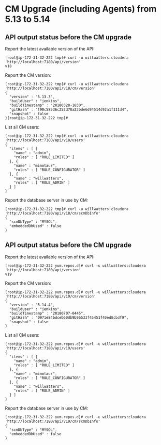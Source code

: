 # CM Upgrade (including Agents) from 5.13 to 5.14


## API output status before the CM upgrade

Report the latest available version of the API:

```
[root@ip-172-31-32-222 tmp]# curl -u willwatters:cloudera 'http://localhost:7180/api/version'
v18
```

Report the CM version:

```
[root@ip-172-31-32-222 tmp]# curl -u willwatters:cloudera 'http://localhost:7180/api/v18/cm/version'
{
  "version" : "5.13.3",
  "buildUser" : "jenkins",
  "buildTimestamp" : "20180328-1830",
  "gitHash" : "f90c58536c252d70a23bde6d94514d92a1f111d4",
  "snapshot" : false
}[root@ip-172-31-32-222 tmp]#

```

List all CM users:

```
[root@ip-172-31-32-222 tmp]# curl -u willwatters:cloudera 'http://localhost:7180/api/v18/users'
{
  "items" : [ {
    "name" : "admin",
    "roles" : [ "ROLE_LIMITED" ]
  }, {
    "name" : "minotaur",
    "roles" : [ "ROLE_CONFIGURATOR" ]
  }, {
    "name" : "willwatters",
    "roles" : [ "ROLE_ADMIN" ]
  } ]
}
```

Report the database server in use by CM:

```
[root@ip-172-31-32-222 tmp]# curl -u willwatters:cloudera 'http://localhost:7180/api/v18/cm/scmDbInfo'
{
  "scmDbType" : "MYSQL",
  "embeddedDbUsed" : false
}
```


## API output status before the CM upgrade

Report the latest available version of the API:

```
[root@ip-172-31-32-222 yum.repos.d]# curl -u willwatters:cloudera 'http://localhost:7180/api/version'
v19
```

Report the CM version:

```
[root@ip-172-31-32-222 yum.repos.d]# curl -u willwatters:cloudera 'http://localhost:7180/api/v19/cm/version'
{
  "version" : "5.14.4",
  "buildUser" : "jenkins",
  "buildTimestamp" : "20180707-0445",
  "gitHash" : "0971e84bdceb60db9b96533f46451f40ed8cbdf9",
  "snapshot" : false
}
```

List all CM users:

```
[root@ip-172-31-32-222 yum.repos.d]# curl -u willwatters:cloudera 'http://localhost:7180/api/v19/users'
{
  "items" : [ {
    "name" : "admin",
    "roles" : [ "ROLE_LIMITED" ]
  }, {
    "name" : "minotaur",
    "roles" : [ "ROLE_CONFIGURATOR" ]
  }, {
    "name" : "willwatters",
    "roles" : [ "ROLE_ADMIN" ]
  } ]
}
```

Report the database server in use by CM:

```
[root@ip-172-31-32-222 yum.repos.d]# curl -u willwatters:cloudera 'http://localhost:7180/api/v19/cm/scmDbInfo'
{
  "scmDbType" : "MYSQL",
  "embeddedDbUsed" : false
}
```
